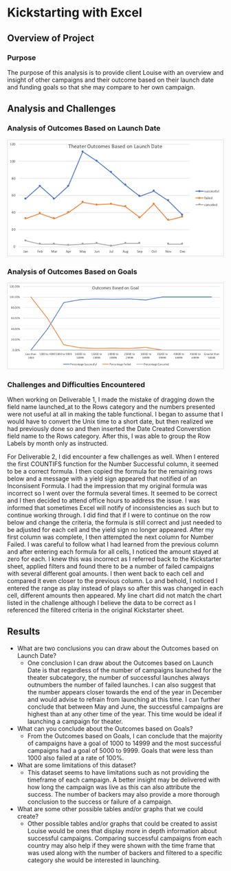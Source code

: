 # Kickstarting with Excel

## Overview of Project

### Purpose 
The purpose of this analysis is to provide client Louise with an overview and insight of other campaigns and their outcome based on their launch date and funding goals so that she may compare to her own campaign.
## Analysis and Challenges

### Analysis of Outcomes Based on Launch Date
![image](https://github.com/myljacobo/kickstarter-analysis/blob/master/resources/Theater_Outcomes_vs_Launch.png)
### Analysis of Outcomes Based on Goals
![image](https://github.com/myljacobo/kickstarter-analysis/blob/master/resources/Outcomes%20vs%20Goals.png)
### Challenges and Difficulties Encountered
When working on Deliverable 1, I made the mistake of dragging down the field name launched_at to the Rows category and the numbers presented were not useful at all in making the table functional. I began to assume that I would have to convert the Unix time to a short date, but then realized we had previously done so and then inserted the Date Created Converstion field name to the Rows category. After this, I was able to group the Row Labels by month only as instructed. 

For Deliverable 2, I did encounter a few challenges as well. When I entered the first COUNTIFS function for the Number Successful column, it seemed to be a correct formula. I then copied the formula for the remaining rows below and a message with a yield sign appeared that notified of an Inconsisent Formula. I had the impression that my original formula was incorrect so I went over the formula several times. It seemed to be correct and I then decided to attend office hours to address the issue. I was informed that sometimes Excel will notify of inconsistencies as such but to continue working through. I did find that if I were to continue on the row below and change the criteria, the formula is still correct and just needed to be adjusted for each cell and the yield sign no longer appeared. After my first column was complete, I then attempted the next column for Number Failed. I was careful to follow what I had learned from the previous column and after entering each formula for all cells, I noticed the amount stayed at zero for each. I knew this was incorrect as I referred back to the Kickstarter sheet, applied filters and found there to be a number of failed campaigns with several different goal amounts. I then went back to each cell and compared it even closer to the previous column. Lo and behold, I noticed I entered the range as play instead of plays so after this was changed in each cell, different amounts then appeared. My line chart did not match the chart listed in the challenge although I believe the data to be correct as I referenced the filtered criteria in the original Kickstarter sheet. 
## Results

- What are two conclusions you can draw about the Outcomes based on Launch Date?
  - One conclusion I can draw about the Outcomes based on Launch Date is that regardless of the number of campaigns launched for the theater subcategory, the number of successful launches always outnumbers the number of failed launches. I can also suggest that the number appears closer towards the end of the year in December and would advise to refrain from launching at this time. I can further conclude that between May and June, the successful campaigns are highest than at any other time of the year. This time would be ideal if launching a campaign for theater.
- What can you conclude about the Outcomes based on Goals?
  - From the Outcomes based on Goals, I can conclude that the majority of campaigns have a goal of 1000 to 14999 and the most successful campaigns had a goal of 5000 to 9999. Goals that were less than 1000 also failed at a rate of 100%.
- What are some limitations of this dataset?
  - This dataset seems to have limitations such as not providing the timeframe of each campaign. A better insight may be delivered with how long the campaign was live as this can also attribute the success. The number of backers may also provide a more thorough conclusion to the success or failure of a campaign.
- What are some other possible tables and/or graphs that we could create?
  - Other possible tables and/or graphs that could be created to assist Louise would be ones that display more in depth information about successful campaigns. Comparing successful campaigns from each country may also help if they were shown with the time frame that was used along with the number of backers and filtered to a specific category she would be interested in launching.
